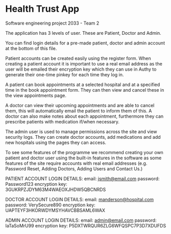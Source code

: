 # Health Trust App
Software engineering project 2033 - Team 2

The application has 3 levels of user. These are Patient, Doctor and Admin.

You can find login details for a pre-made patient, doctor and admin account at the bottom of this file.

Patient accounts can be created easily using the register form. When creating a patient account it is important to use a real email address as the user will be emailed their encryption key which they can use in Authy to generate their one-time pinkey for each time they log in.

A patient can book appointments at a selected hospital and at a specified time in the book appointment form. They can then view and cancel these in the view appointments page.

A doctor can view their upcoming appointments and are able to cancel them, this will automatically email the patient to inform them of this. A doctor can also make notes about each appointment, furthermore they can prescribe patients with medication if/when necessary.

The admin user is used to manage permissions across the site and view security logs. They can create doctor accounts, add medications and add new hospitals using the pages they can access.

To see some features of the programme we recommend creating your own patient and doctor user using the built-in features in the software as some features of the site require accounts with real email addresses (e.g. Password Reset, Adding Doctors, Adding Users and Contact Us.)

PATIENT ACCOUNT LOGIN DETAILS:
email: jsmith@email.com
password: Password123
encryption key: 3GUKRPZJDYM63M4WAEOXJHDW5QBCNRDS

DOCTOR ACCOUNT LOGIN DETAILS:
email: manderson@hospital.com
password: VerySecure890
encryption key: UAPTEYF3HKORWDYMSYHAVCBBSAML6WAX

ADMIN ACCOUNT LOGIN DETAILS:
email: admin@email.com
password: IaTaSoMrU99
encryption key: P5DXTWRQUR6ZLG6WFQSPC7P3D7XDUFDS
